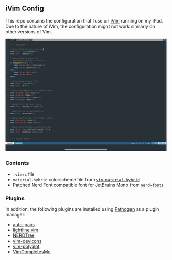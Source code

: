 ## iVim Config

This repo contains the configuration that I use on [iVim](https://github.com/terrychou/iVim) running on my iPad. Due to the nature of iVim, the configuration might not work similarly on other versions of Vim.

![Screenshot editing `.vimrc`](screenshot.png)

### Contents

* `.vimrc` file
* `material-hybrid` colorscheme file from [`vim-material-hybrid`](https://github.com/kristijanhusak/vim-hybrid-material)
* Patched Nerd Font compatible font for JetBrains Mono from [`nerd-fonts`](https://github.com/ryanoasis/nerd-fonts)

### Plugins

In addition, the following plugins are installed using [Pathogen](https://github.com/tpope/vim-pathogen) as a plugin manager:

* [auto-pairs](https://github.com/jiangmiao/auto-pairs)
* [lightline.vim](https://github.com/itchyny/lightline.vim)
* [NERDTree](https://github.com/preservim/nerdtree)
* [vim-devicons](https://github.com/ryanoasis/vim-devicons)
* [vim-polyglot](https://github.com/sheerun/vim-polyglot)
* [VimCompletesMe](https://github.com/ajh17/VimCompletesMe)
